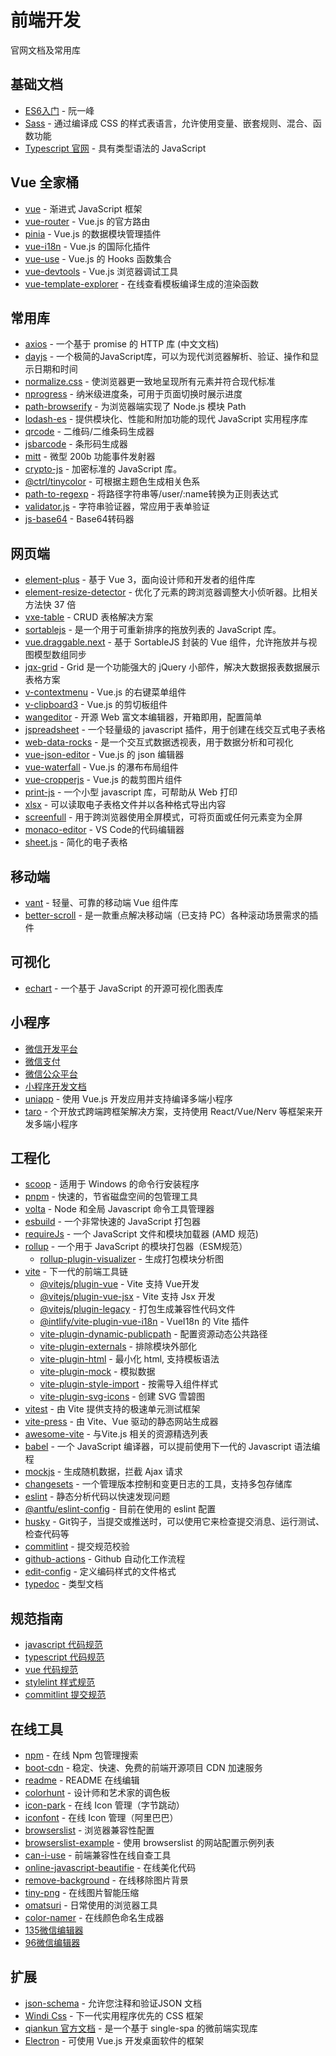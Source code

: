 
# 前端开发

官网文档及常用库

## 基础文档

- [ES6入门](https://es6.ruanyifeng.com/) - 阮一峰
- [Sass](https://sass-lang.com/documentation/) - 通过编译成 CSS 的样式表语言，允许使用变量、嵌套规则、混合、函数功能
- [Typescript 官网](https://www.typescriptlang.org/) - 具有类型语法的 JavaScript

## Vue 全家桶

- [vue](https://staging-cn.vuejs.org/) - 渐进式 JavaScript 框架
- [vue-router](https://router.vuejs.org/zh/) - Vue.js 的官方路由
- [pinia](https://pinia.vuejs.org/) - Vue.js 的数据模块管理插件
- [vue-i18n](https://vue-i18n.intlify.dev/) - Vue.js 的国际化插件
- [vue-use](https://vueuse.org/) - Vue.js 的 Hooks 函数集合
- [vue-devtools](https://devtools.vuejs.org/guide/installation.html) - Vue.js 浏览器调试工具
- [vue-template-explorer](https://template-explorer.vuejs.org/#eyJzcmMiOiI8ZGl2PkhlbGxvIFdvcmxkPC9kaXY+Iiwib3B0aW9ucyI6e319) - 在线查看模板编译生成的渲染函数

## 常用库

- [axios](http://www.axios-js.com/zh-cn/docs/) - 一个基于 promise 的 HTTP 库 (中文文档)
- [dayjs](https://dayjs.fenxianglu.cn/) - 一个极简的JavaScript库，可以为现代浏览器解析、验证、操作和显示日期和时间
- [normalize.css](http://necolas.github.io/normalize.css/) - 使浏览器更一致地呈现所有元素并符合现代标准
- [nprogress](https://ricostacruz.com/nprogress/) - 纳米级进度条，可用于页面切换时展示进度
- [path-browserify](https://github.com/browserify/path-browserify) - 为浏览器端实现了 Node.js 模块 Path
- [lodash-es](https://lodash.com/custom-builds) - 提供模块化、性能和附加功能的现代 JavaScript 实用程序库
- [qrcode](https://github.com/soldair/node-qrcode) - 二维码/二维条码生成器
- [jsbarcode](https://github.com/lindell/JsBarcode#readme) - 条形码生成器
- [mitt](https://github.com/developit/mitt) - 微型 200b 功能事件发射器
- [crypto-js](https://github.com/brix/crypto-js) - 加密标准的 JavaScript 库。
- [@ctrl/tinycolor](https://tinycolor.vercel.app/) - 可根据主题色生成相关色系
- [path-to-regexp](https://github.com/pillarjs/path-to-regexp#readme) - 将路径字符串等/user/:name转换为正则表达式
- [validator.js](https://github.com/validatorjs/validator.js) - 字符串验证器，常应用于表单验证
- [js-base64](https://github.com/dankogai/js-base64) - Base64转码器

## 网页端

- [element-plus](https://element-plus.gitee.io/zh-CN/component/button.html) - 基于 Vue 3，面向设计师和开发者的组件库
- [element-resize-detector](https://github.com/wnr/element-resize-detector) - 优化了元素的跨浏览器调整大小侦听器。比相关方法快 37 倍
- [vxe-table](https://vxetable.cn/#/table/start/quick) - CRUD 表格解决方案
- [sortablejs](https://github.com/SortableJS/Sortable) - 是一个用于可重新排序的拖放列表的 JavaScript 库。
- [vue.draggable.next](https://github.com/SortableJS/vue.draggable.next) - 基于 SortableJS 封装的 Vue 组件，允许拖放并与视图模型数组同步
- [jqx-grid](https://www.jqwidgets.com/jquery-widgets-documentation/documentation/jqxgrid/jquery-grid-getting-started.htm?search=) - Grid 是一个功能强大的 jQuery 小部件，解决大数据报表数据展示表格方案
- [v-contextmenu](https://github.com/heynext/v-contextmenu) - Vue.js 的右键菜单组件
- [v-clipboard3](https://github.com/JamieCurnow/vue-clipboard3) - Vue.js 的剪切板组件
- [wangeditor](https://www.wangeditor.com/) - 开源 Web 富文本编辑器，开箱即用，配置简单
- [jspreadsheet](https://bossanova.uk/jspreadsheet/v4/) - 一个轻量级的 javascript 插件，用于创建在线交互式电子表格
- [web-data-rocks](https://www.webdatarocks.com/doc/) - 是一个交互式数据透视表，用于数据分析和可视化
- [vue-json-editor](https://github.com/dirkliu/vue-json-editor#readme) - Vue.js 的 json 编辑器
- [vue-waterfall](https://github.com/MopTym/vue-waterfall) - Vue.js 的瀑布布局组件
- [vue-cropperjs](https://github.com/Agontuk/vue-cropperjs#readme) - Vue.js 的裁剪图片组件
- [print-js](https://printjs.crabbly.com/) - 一个小型 javascript 库，可帮助从 Web 打印
- [xlsx](https://www.npmjs.com/package/xlsx) - 可以读取电子表格文件并以各种格式导出内容
- [screenfull](https://github.com/sindresorhus/screenfull#readme) - 用于跨浏览器使用全屏模式，可将页面或任何元素变为全屏
- [monaco-editor](https://microsoft.github.io/monaco-editor/) - VS Code的代码编辑器
- [sheet.js](https://sheetjs.com/) - 简化的电子表格

## 移动端

- [vant](https://vant-contrib.gitee.io/vant/v4/#/zh-CN) - 轻量、可靠的移动端 Vue 组件库
- [better-scroll](https://better-scroll.github.io/docs/zh-CN/guide/) - 是一款重点解决移动端（已支持 PC）各种滚动场景需求的插件

## 可视化

- [echart](https://echarts.apache.org/zh/index.html) - 一个基于 JavaScript 的开源可视化图表库

## 小程序

- [微信开发平台](https://open.weixin.qq.com/cgi-bin/index?t=home/index&lang=zh_CN)
- [微信支付](https://pay.weixin.qq.com/index.php/core/home/login?return_url=%2F)
- [微信公众平台](https://mp.weixin.qq.com/)
- [小程序开发文档](https://developers.weixin.qq.com/miniprogram/dev/framework/)
- [uniapp](https://uniapp.dcloud.net.cn/tutorial/) - 使用 Vue.js 开发应用并支持编译多端小程序
- [taro](https://taro-docs.jd.com/taro/docs/) - 个开放式跨端跨框架解决方案，支持使用 React/Vue/Nerv 等框架来开发多端小程序

## 工程化

- [scoop](https://scoop.sh/) - 适用于 Windows 的命令行安装程序
- [pnpm](https://pnpm.io/zh/) - 快速的，节省磁盘空间的包管理工具
- [volta](https://volta.sh/) - Node 和全局 Javascript 命令工具管理器
- [esbuild](https://esbuild.github.io/) - 一个非常快速的 JavaScript 打包器
- [requireJs](https://requirejs.org/) - 一个 JavaScript 文件和模块加载器 (AMD 规范)
- [rollup](https://rollupjs.org/guide/en/) - 一个用于 JavaScript 的模块打包器（ESM规范）
    - [rollup-plugin-visualizer](https://www.npmjs.com/package/rollup-plugin-visualizer) - 生成打包模块分析图
- [vite](https://cn.vitejs.dev/) - 下一代的前端工具链
    - [@vitejs/plugin-vue](https://www.npmjs.com/package/@vitejs/plugin-vue) - Vite 支持 Vue开发
    - [@vitejs/plugin-vue-jsx](https://www.npmjs.com/package/@vitejs/plugin-vue-jsx) - Vite 支持 Jsx 开发
    - [@vitejs/plugin-legacy](https://www.npmjs.com/package/@vitejs/plugin-legacy) - 打包生成兼容性代码文件
    - [@intlify/vite-plugin-vue-i18n](https://www.npmjs.com/package/@intlify/vite-plugin-vue-i18n) - VueI18n 的 Vite 插件
    - [vite-plugin-dynamic-publicpath](https://www.npmjs.com/package/vite-plugin-dynamic-publicpath) - 配置资源动态公共路径
    - [vite-plugin-externals](https://www.npmjs.com/package/vite-plugin-externals) - 排除模块外部化
    - [vite-plugin-html](https://www.npmjs.com/package/vite-plugin-html) - 最小化 html, 支持模板语法
    - [vite-plugin-mock](https://www.npmjs.com/package/vite-plugin-mock) - 模拟数据
    - [vite-plugin-style-import](https://www.npmjs.com/package/vite-plugin-style-import) - 按需导入组件样式
    - [vite-plugin-svg-icons](https://www.npmjs.com/package/vite-plugin-svg-icons) - 创建 SVG 雪碧图
- [vitest](https://cn.vitest.dev/) - 由 Vite 提供支持的极速单元测试框架
- [vite-press](https://process1024.github.io/vitepress/) - 由 Vite、Vue 驱动的静态网站生成器
- [awesome-vite](https://github.com/vitejs/awesome-vite) - 与Vite.js 相关的资源精选列表
- [babel](https://www.babeljs.cn/) - 一个 JavaScript 编译器，可以提前使用下一代的 Javascript 语法编程
- [mockjs](http://mockjs.com/) - 生成随机数据，拦截 Ajax 请求
- [changesets](https://github.com/changesets/changesets) - 一个管理版本控制和变更日志的工具，支持多包存储库
- [eslint](https://eslint.org/) - 静态分析代码以快速发现问题
- [@antfu/eslint-config](https://github.com/antfu/eslint-config) - 目前在使用的 eslint 配置
- [husky](https://typicode.github.io/husky/#/?id=manual) - Git钩子，当提交或推送时，可以使用它来检查提交消息、运行测试、检查代码等
- [commitlint](https://commitlint.js.org/#/) - 提交规范校验
- [github-actions](https://github.com/marketplace?type=actions) - Github 自动化工作流程
- [edit-config](https://editorconfig.org/) - 定义编码样式的文件格式
- [typedoc](https://typedoc.org/guides/installation/) - 类型文档

## 规范指南

- [javascript 代码规范](https://standardjs.com/readme-zhcn.html)
- [typescript 代码规范](https://github.com/typescript-eslint/typescript-eslint/tree/main/packages/eslint-plugin)
- [vue 代码规范](https://eslint.vuejs.org/rules/)
- [stylelint 样式规范](https://stylelint.docschina.org/user-guide/rules/)
- [commitlint 提交规范](https://github.com/angular/angular.js/blob/master/DEVELOPERS.md#-git-commit-guidelines)

## 在线工具

- [npm](https://www.npmjs.com/) - 在线 Npm 包管理搜索
- [boot-cdn](https://www.bootcdn.cn/) - 稳定、快速、免费的前端开源项目 CDN 加速服务
- [readme](https://readme.so/editor) - README 在线编辑
- [colorhunt](https://colorhunt.co/) - 设计师和艺术家的调色板
- [icon-park](https://iconpark.oceanengine.com/official) - 在线 Icon 管理（字节跳动）
- [iconfont](https://www.iconfont.cn/) - 在线 Icon 管理（阿里巴巴）
- [browserslist](https://browsersl.ist/) - 浏览器兼容性配置
- [browserslist-example](https://github.com/browserslist/browserslist-example) - 使用 browserslist 的网站配置示例列表
- [can-i-use](https://caniuse.com/) - 前端兼容性在线自查工具
- [online-javascript-beautifie](https://beautifier.io/) - 在线美化代码
- [remove-background](https://www.remove.bg/zh) - 在线移除图片背景
- [tiny-png](https://tinify.cn/) - 在线图片智能压缩
- [omatsuri](https://omatsuri.app/) - 日常使用的浏览器工具
- [color-namer](https://colornamer.netlify.app/) - 在线颜色命名生成器
- [135微信编辑器](https://www.135editor.com/beautify_editor.html)
- [96微信编辑器](https://bj.96weixin.com/)

## 扩展

- [json-schema](http://json-schema.org/) - 允许您注释和验证JSON 文档
- [Windi Css](https://windicss.org/guide/) - 下一代实用程序优先的 CSS 框架
- [qiankun 官方文档](https://qiankun.umijs.org/zh/guide) - 是一个基于 single-spa 的微前端实现库
- [Electron](https://www.electronjs.org/docs/latest) - 可使用 Vue.js 开发桌面软件的框架
